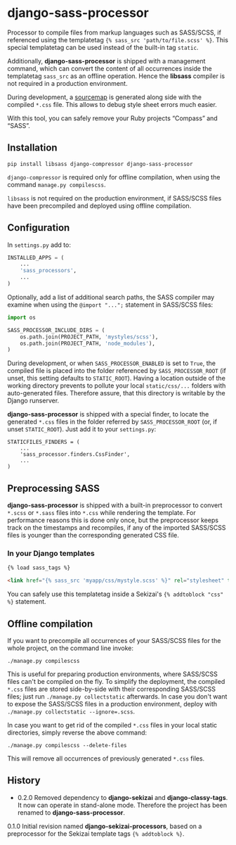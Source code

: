 # django-sass-processor

Processor to compile files from markup languages such as SASS/SCSS, if referenced using the
templatetag ``{% sass_src 'path/to/file.scss' %}``. This special templatetag can be used instead of
the built-in tag ``static``.

Additionally, **django-sass-processor** is shipped with a management command, which can convert
the content of all occurrences inside the templatetag ``sass_src`` as an offline operation. Hence
the **libsass** compiler is not required in a production environment.

During development, a [sourcemap](https://developer.chrome.com/devtools/docs/css-preprocessors) is
generated along side with the compiled ``*.css`` file. This allows to debug style sheet errors much
easier.

With this tool, you can safely remove your Ruby projects “Compass” and “SASS”.

## Installation

```
pip install libsass django-compressor django-sass-processor
```

``django-compressor`` is required only for offline compilation, when using the command
``manage.py compilescss``.

``libsass`` is not required on the production environment, if SASS/SCSS files have been precompiled
and deployed using offline compilation.

## Configuration

In ``settings.py`` add to:

```python
INSTALLED_APPS = (
    ...
    'sass_processors',
    ...
)
```

Optionally, add a list of additional search paths, the SASS compiler may examine when using the
``@import "...";`` statement in SASS/SCSS files:

```python
import os

SASS_PROCESSOR_INCLUDE_DIRS = (
    os.path.join(PROJECT_PATH, 'mystyles/scss'),
    os.path.join(PROJECT_PATH, 'node_modules'),
)
```

During development, or when ``SASS_PROCESSOR_ENABLED`` is set to ``True``, the compiled file is
placed into the folder referenced by ``SASS_PROCESSOR_ROOT`` (if unset, this setting defaults to
``STATIC_ROOT``). Having a location outside of the working directory prevents to pollute your local
``static/css/...`` folders with auto-generated files. Therefore assure, that this directory is
writable by the Django runserver.

**django-sass-processor** is shipped with a special finder, to locate the generated ``*.css`` files
in the folder referred by ``SASS_PROCESSOR_ROOT`` (or, if unset ``STATIC_ROOT``). Just add it to
your ``settings.py``: 

```
STATICFILES_FINDERS = (
    ...
    'sass_processor.finders.CssFinder',
    ...
)
```

## Preprocessing SASS

**django-sass-processor** is shipped with a built-in preprocessor to convert ``*.scss`` or
``*.sass`` files into ``*.css`` while rendering the template. For performance reasons
this is done only once, but the preprocessor keeps track on the timestamps and recompiles, if
any of the imported SASS/SCSS files is younger than the corresponding generated CSS file.


### In your Django templates

```html
{% load sass_tags %}

<link href="{% sass_src 'myapp/css/mystyle.scss' %}" rel="stylesheet" type="text/css" />
```

You can safely use this templatetag inside a Sekizai's ``{% addtoblock "css" %}`` statement.


## Offline compilation

If you want to precompile all occurrences of your SASS/SCSS files for the whole project, on the
command line invoke:

```
./manage.py compilescss
```

This is useful for preparing production environments, where SASS/SCSS files can't be compiled on
the fly. To simplify the deployment, the compiled ``*.css`` files are stored side-by-side with their
corresponding SASS/SCSS files; just run ``./manage.py collectstatic`` afterwards. In case you
don't want to expose the SASS/SCSS files in a production environment, deploy with
``./manage.py collectstatic --ignore=.scss``.

In case you want to get rid of the compiled ``*.css`` files in your local static directories, simply
reverse the above command:

```
./manage.py compilescss --delete-files
```

This will remove all occurrences of previously generated ``*.css`` files.


## History
* 0.2.0 Removed dependency to **django-sekizai** and **django-classy-tags**. It now can operate in
  stand-alone mode. Therefore the project has been renamed to **django-sass-processor**.

0.1.0 Initial revision named **django-sekizai-processors**, based on a preprocessor for the Sekizai
  template tags ``{% addtoblock %}``.

